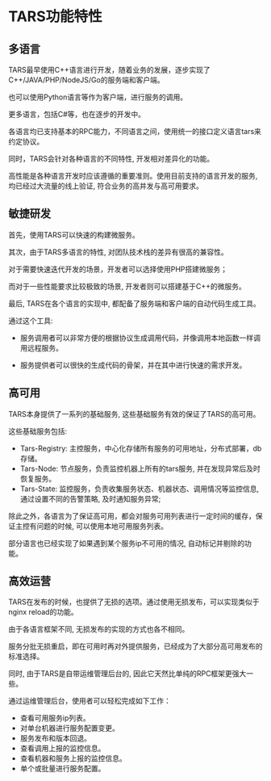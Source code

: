 # TARS功能特性

## 多语言
TARS最早使用C++语言进行开发，随着业务的发展，逐步实现了C++/JAVA/PHP/NodeJS/Go的服务端和客户端。

也可以使用Python语言等作为客户端，进行服务的调用。

更多语言，包括C#等，也在逐步的开发中。

各语言均已支持基本的RPC能力，不同语言之间，使用统一的接口定义语言tars来约定协议。

同时，TARS会针对各种语言的不同特性, 开发相对差异化的功能。

高性能是各种语言开发时应该遵循的重要准则。使用目前支持的语言开发的服务, 均已经过大流量的线上验证, 符合业务的高并发与高可用要求。

## 敏捷研发
首先，使用TARS可以快速的构建微服务。

其次，由于TARS多语言的特性, 对团队技术栈的差异有很高的兼容性。

对于需要快速迭代开发的场景，开发者可以选择使用PHP搭建微服务；

而对于一些性能要求比较极致的场景, 开发者则可以搭建基于C++的微服务。

最后, TARS在各个语言的实现中, 都配备了服务端和客户端的自动代码生成工具。

通过这个工具:

* 服务调用者可以非常方便的根据协议生成调用代码，并像调用本地函数一样调用远程服务。

* 服务提供者可以很快的生成代码的骨架，并在其中进行快速的需求开发。

## 高可用

TARS本身提供了一系列的基础服务, 这些基础服务有效的保证了TARS的高可用。

这些基础服务包括:

* Tars-Registry: 主控服务，中心化存储所有服务的可用地址，分布式部署，db存储。
* Tars-Node: 节点服务，负责监控机器上所有的tars服务, 并在发现异常后及时恢复服务。
* Tars-State: 监控服务，负责收集服务状态、机器状态、调用情况等监控信息, 通过设置不同的告警策略, 及时通知服务异常;

除此之外，各语言为了保证高可用，都会对服务可用列表进行一定时间的缓存，保证主控有问题的时候, 可以使用本地可用服务列表。

部分语言也已经实现了如果遇到某个服务ip不可用的情况, 自动标记并剔除的功能。

## 高效运营

TARS在发布的时候，也提供了无损的选项。通过使用无损发布，可以实现类似于nginx reload的功能。

由于各语言框架不同, 无损发布的实现的方式也各不相同。

服务分批无损重启，即在可用时再对外提供服务，已经成为了大部分高可用发布的标准选择。

同时, 由于TARS是自带运维管理后台的, 因此它天然比单纯的RPC框架更强大一些。

通过运维管理后台，使用者可以轻松完成如下工作：
* 查看可用服务ip列表。
* 对单台机器进行服务配置变更。
* 服务发布和版本回退。
* 查看调用上报的监控信息。
* 查看机器和服务上报的监控信息。
* 单个或批量进行服务配置。


